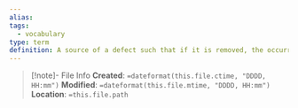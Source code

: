 ```yaml
---
alias: 
tags:
  - vocabulary
type: term
definition: A source of a defect such that if it is removed, the occurrence of the defect type is decreased or removed
---
```

> [!note]- File Info
> **Created**:  `=dateformat(this.file.ctime, "DDDD, HH:mm")`
> **Modified**: `=dateformat(this.file.mtime, "DDDD, HH:mm")` 
> **Location**: `=this.file.path`